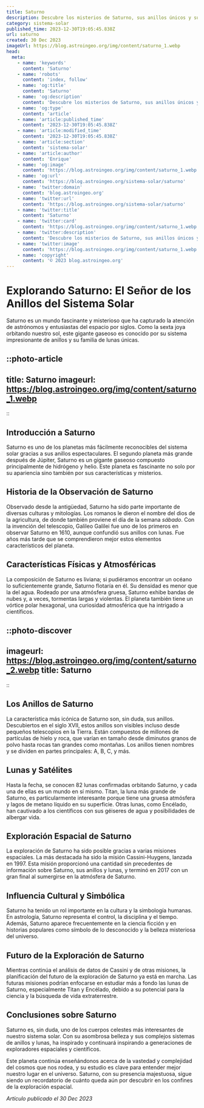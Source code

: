 ```yaml
---
title: Saturno
description: Descubre los misterios de Saturno, sus anillos únicos y sus lunas fascinantes en un viaje astronómico inolvidable a través de este gigante gaseoso.
category: sistema-solar
published_time: 2023-12-30T19:05:45.838Z
url: saturno
created: 30 Dec 2023
imageUrl: https://blog.astroingeo.org/img/content/saturno_1.webp
head:
  meta:
    - name: 'keywords'
      content: 'Saturno'
    - name: 'robots'
      content: 'index, follow'
    - name: 'og:title'
      content: 'Saturno'
    - name: 'og:description'
      content: 'Descubre los misterios de Saturno, sus anillos únicos y sus lunas fascinantes en un viaje astronómico inolvidable a través de este gigante gaseoso.'
    - name: 'og:type'
      content: 'article'
    - name: 'article:published_time'
      content: '2023-12-30T19:05:45.838Z'
    - name: 'article:modified_time'
      content: '2023-12-30T19:05:45.838Z'
    - name: 'article:section'
      content: 'sistema-solar'
    - name: 'article:author'
      content: 'Enrique'
    - name: 'og:image'
      content: 'https://blog.astroingeo.org/img/content/saturno_1.webp'
    - name: 'og:url'
      content: 'https://blog.astroingeo.org/sistema-solar/saturno'
    - name: 'twitter:domain'
      content: 'blog.astroingeo.org'
    - name: 'twitter:url'
      content: 'https://blog.astroingeo.org/sistema-solar/saturno'
    - name: 'twitter:title'
      content: 'Saturno'
    - name: 'twitter:card'
      content: 'https://blog.astroingeo.org/img/content/saturno_1.webp'
    - name: 'twitter:description'
      content: 'Descubre los misterios de Saturno, sus anillos únicos y sus lunas fascinantes en un viaje astronómico inolvidable a través de este gigante gaseoso.'
    - name: 'twitter:image'
      content: 'https://blog.astroingeo.org/img/content/saturno_1.webp'
    - name: 'copyright'
      content: '© 2023 blog.astroingeo.org'
---
```

# Explorando Saturno: El Señor de los Anillos del Sistema Solar

Saturno es un mundo fascinante y misterioso que ha capturado la atención de astrónomos y entusiastas del espacio por siglos. Como la sexta joya orbitando nuestro sol, este gigante gaseoso es conocido por su sistema impresionante de anillos y su familia de lunas únicas.

::photo-article
---
title: Saturno
imageurl: https://blog.astroingeo.org/img/content/saturno_1.webp
---
::

## Introducción a Saturno

Saturno es uno de los planetas más fácilmente reconocibles del sistema solar gracias a sus anillos espectaculares. El segundo planeta más grande después de Júpiter, Saturno es un gigante gaseoso compuesto principalmente de hidrógeno y helio. Este planeta es fascinante no solo por su apariencia sino también por sus características y misterios.

## Historia de la Observación de Saturno

Observado desde la antigüedad, Saturno ha sido parte importante de diversas culturas y mitologías. Los romanos le dieron el nombre del dios de la agricultura, de donde también proviene el día de la semana *sábado*. Con la invención del telescopio, Galileo Galilei fue uno de los primeros en observar Saturno en 1610, aunque confundió sus anillos con lunas. Fue años más tarde que se comprendieron mejor estos elementos característicos del planeta.

## Características Físicas y Atmosféricas

La composición de Saturno es liviana; si pudiéramos encontrar un océano lo suficientemente grande, Saturno flotaría en él. Su densidad es menor que la del agua. Rodeado por una atmósfera gruesa, Saturno exhibe bandas de nubes y, a veces, tormentas largas y violentas. El planeta también tiene un vórtice polar hexagonal, una curiosidad atmosférica que ha intrigado a científicos.


::photo-discover
---
imageurl: https://blog.astroingeo.org/img/content/saturno_2.webp
title: Saturno
---
::

## Los Anillos de Saturno

La característica más icónica de Saturno son, sin duda, sus anillos. Descubiertos en el siglo XVII, estos anillos son visibles incluso desde pequeños telescopios en la Tierra. Están compuestos de millones de partículas de hielo y roca, que varían en tamaño desde diminutos granos de polvo hasta rocas tan grandes como montañas. Los anillos tienen nombres y se dividen en partes principales: A, B, C, y más.

## Lunas y Satélites

Hasta la fecha, se conocen 82 lunas confirmadas orbitando Saturno, y cada una de ellas es un mundo en sí mismo. Titan, la luna más grande de Saturno, es particularmente interesante porque tiene una gruesa atmósfera y lagos de metano líquido en su superficie. Otras lunas, como Encélado, han cautivado a los científicos con sus géiseres de agua y posibilidades de albergar vida.

## Exploración Espacial de Saturno

La exploración de Saturno ha sido posible gracias a varias misiones espaciales. La más destacada ha sido la misión Cassini-Huygens, lanzada en 1997. Esta misión proporcionó una cantidad sin precedentes de información sobre Saturno, sus anillos y lunas, y terminó en 2017 con un gran final al sumergirse en la atmósfera de Saturno.

## Influencia Cultural y Simbólica

Saturno ha tenido un rol importante en la cultura y la simbología humanas. En astrología, Saturno representa el control, la disciplina y el tiempo. Además, Saturno aparece frecuentemente en la ciencia ficción y en historias populares como símbolo de lo desconocido y la belleza misteriosa del universo.

## Futuro de la Exploración de Saturno

Mientras continúa el análisis de datos de Cassini y de otras misiones, la planificación del futuro de la exploración de Saturno ya está en marcha. Las futuras misiones podrían enfocarse en estudiar más a fondo las lunas de Saturno, especialmente Titan y Encélado, debido a su potencial para la ciencia y la búsqueda de vida extraterrestre.

## Conclusiones sobre Saturno

Saturno es, sin duda, uno de los cuerpos celestes más interesantes de nuestro sistema solar. Con su asombrosa belleza y sus complejos sistemas de anillos y lunas, ha inspirado y continuará inspirando a generaciones de exploradores espaciales y científicos.

Este planeta continúa enseñándonos acerca de la vastedad y complejidad del cosmos que nos rodea, y su estudio es clave para entender mejor nuestro lugar en el universo. Saturno, con su presencia majestuosa, sigue siendo un recordatorio de cuánto queda aún por descubrir en los confines de la exploración espacial.

_Artículo publicado el 30 Dec 2023_
